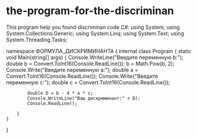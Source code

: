 # the-program-for-the-discriminan
This program help you found discriminan
code C#:
using System;
using System.Collections.Generic;
using System.Linq;
using System.Text;
using System.Threading.Tasks;

namespace ФОРМУЛА_ДИСКРИМИНАНТА
{
    internal class Program
    {
        static void Main(string[] args)
        {
            Console.WriteLine("Введите переменную b:");
            double b = Convert.ToInt16(Console.ReadLine());
            b = Math.Pow(b, 2);
            Console.Write("Введите переменную a:");
            double a = Convert.ToInt16(Console.ReadLine());
            Console.Write("Введите переменную c:");
            double с = Convert.ToInt16(Console.ReadLine());

            double D = b - 4 * a * с;
            Console.WriteLine("Ваш дискриминант:" + D);
            Console.ReadLine();

        }
    }
}
